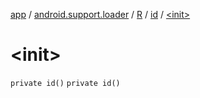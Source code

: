 [app](../../../index.md) / [android.support.loader](../../index.md) / [R](../index.md) / [id](index.md) / [&lt;init&gt;](./-init-.md)

# &lt;init&gt;

`private id()`
`private id()`